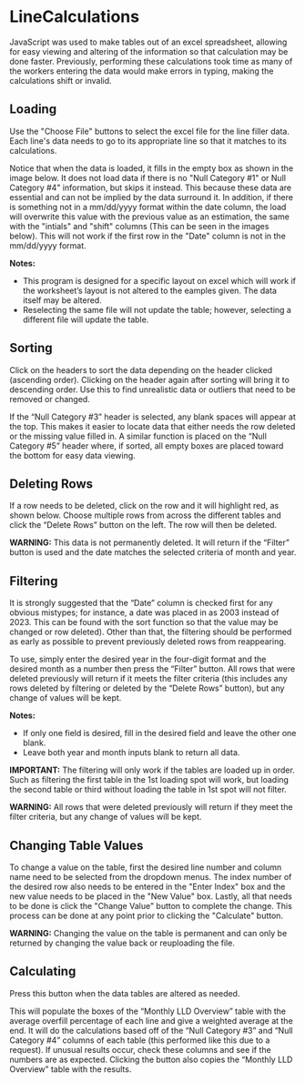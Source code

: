 # LineCalculations
JavaScript was used to make tables out of an excel spreadsheet, allowing for easy viewing and altering of the information so that calculation may be done faster. Previously, performing these calculations took time as many of the workers entering the data would make errors in typing, making the calculations shift or invalid.

## Loading

Use the "Choose File" buttons to select the excel file for the line filler data. Each line's data needs to go to its appropriate line so that it matches to its calculations.<br>

Notice that when the data is loaded, it fills in the empty box as shown in the image below. It does not load data if there is no "Null Category #1" or Null Category #4" information, but skips it instead. This because these data are essential and can not be implied by the data surround it. In addition, if there is something not in a mm/dd/yyyy format within the date column, the load will overwrite this value with the previous value as an estimation, the same with the "intials" and "shift" columns (This can be seen in the images below).  This will not work if the first row in the "Date" column is not in the mm/dd/yyyy format.

**Notes:** <br>
* This program is designed for a specific layout on excel which will work if the worksheet’s layout is not altered to the eamples given. The data itself may be altered.
* Reselecting the same file will not update the table; however, selecting a different file will update the table.

## Sorting

Click on the headers to sort the data depending on the header clicked (ascending order). Clicking on the header again after sorting will bring it to descending order. Use this to find unrealistic data or outliers that need to be removed or changed.
<br>

If the “Null Category #3” header is selected, any blank spaces will appear at the top. This makes it easier to locate data that either needs the row deleted or the missing value filled in. A similar function is placed on the “Null Category #5” header where, if sorted, all empty boxes are placed toward the bottom for easy data viewing.  

## Deleting Rows

If a row needs to be deleted, click on the row and it will highlight red, as shown below. Choose multiple rows from across the different tables and click the “Delete Rows” button on the left. The row will then be deleted.

**WARNING:** This data is not permanently deleted. It will return if the “Filter” button is used and the date matches the selected criteria of month and year.

## Filtering

It is strongly suggested that the “Date” column is checked first for any obvious mistypes; for instance, a date was placed in as 2003 instead of 2023. This can be found with the sort function so that the value may be changed or row deleted). Other than that, the filtering should be performed as early as possible to prevent previously deleted rows from reappearing.

To use, simply enter the desired year in the four-digit format and the desired month as a number then press the “Filter” button. All rows that were deleted previously will return if it meets the filter criteria (this includes any rows deleted by filtering or deleted by the “Delete Rows” button), but any change of values will be kept. <br>

**Notes:** <br>
* If only one field is desired, fill in the desired field and leave the other one blank. 
* Leave both year and month inputs blank to return all data.

**IMPORTANT:** The filtering will only work if the tables are loaded up in order. Such as filtering the first table in the 1st loading spot will work, but loading the second table or third without loading the table in 1st spot will not filter.

**WARNING:** All rows that were deleted previously will return if they meet the filter criteria, but any change of values will be kept.


## Changing Table Values

To change a value on the table, first the desired line number and column name need to be selected from the dropdown menus. The index number of the desired row also needs to be entered in the "Enter Index" box and the new value needs to be placed in the "New Value" box. Lastly, all that needs to be done is click the "Change Value" button to complete the change. This process can be done at any point prior to clicking the "Calculate" button.

**WARNING:** Changing the value on the table is permanent and can only be returned by changing the value back or reuploading the file.

## Calculating

Press this button when the data tables are altered as needed.

This will populate the boxes of the “Monthly LLD Overview” table with the average overfill percentage of each line and give a weighted average at the end. It will do the calculations based off of the “Null Category #3” and “Null Category #4” columns of each table (this performed like this due to a request). If unusual results occur, check these columns and see if the numbers are as expected.  Clicking the button also copies the “Monthly LLD Overview” table with the results.
